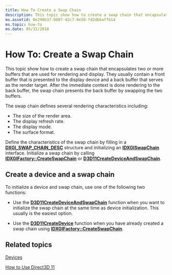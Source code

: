 ```yaml
---
title: How To Create a Swap Chain
description: This topic show how to create a swap chain that encapsulates two or more buffers that are used for rendering and display.
ms.assetid: 0e290b37-0807-42c7-9e50-fd2db6affb14
ms.topic: how-to
ms.date: 05/31/2018
---
```


# How To: Create a Swap Chain

This topic show how to create a swap chain that encapsulates two or more buffers that are used for rendering and display. They usually contain a front buffer that is presented to the display device and a back buffer that serves as the render target. After the immediate context is done rendering to the back buffer, the swap chain presents the back buffer by swapping the two buffers.

The swap chain defines several rendering characteristics including:

-   The size of the render area.
-   The display refresh rate.
-   The display mode.
-   The surface format.

Define the characteristics of the swap chain by filling in a [**DXGI\_SWAP\_CHAIN\_DESC**](/windows/desktop/api/dxgi/ns-dxgi-dxgi_swap_chain_desc) structure and initializing an [**IDXGISwapChain**](/windows/desktop/api/dxgi/nn-dxgi-idxgiswapchain) interface. Initialize a swap chain by calling [**IDXGIFactory::CreateSwapChain**](/windows/desktop/api/dxgi/nf-dxgi-idxgifactory-createswapchain) or [**D3D11CreateDeviceAndSwapChain**](/windows/desktop/api/D3D11/nf-d3d11-d3d11createdeviceandswapchain).

## Create a device and a swap chain

To initialize a device and swap chain, use one of the following two functions:

-   Use the [**D3D11CreateDeviceAndSwapChain**](/windows/desktop/api/D3D11/nf-d3d11-d3d11createdeviceandswapchain) function when you want to initialize the swap chain at the same time as device initialization. This usually is the easiest option.

-   Use the [**D3D11CreateDevice**](/windows/desktop/api/D3D11/nf-d3d11-d3d11createdevice) function when you have already created a swap chain using [**IDXGIFactory::CreateSwapChain**](/windows/desktop/api/dxgi/nf-dxgi-idxgifactory-createswapchain).

## Related topics

<dl> <dt>

[Devices](overviews-direct3d-11-devices.md)
</dt> <dt>

[How to Use Direct3D 11](how-to-use-direct3d-11.md)
</dt> </dl>

 

 
